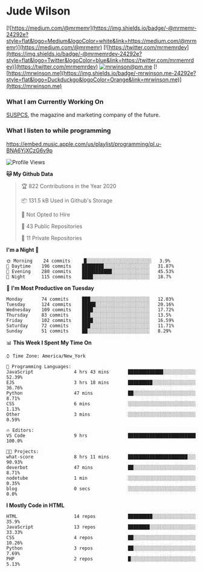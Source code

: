 # Jude Wilson
[![https://medium.com/@mrmemr](https://img.shields.io/badge/-@mrmemr-24292e?style=flat&logo=Medium&logoColor=white&link=https://medium.com/@mrmemr)](https://medium.com/@mrmemr)
[![https://twitter.com/mrmemrdev](https://img.shields.io/badge/-@mrmemrdev-24292e?style=flat&logo=Twitter&logoColor=blue&link=https://twitter.com/mrmemrdev)](https://twitter.com/mrmemrdev)
[![mrwinson@pm.me](https://img.shields.io/badge/-mrwinson@pm.me-24292e?style=flat&logo=ProtonMail&logoColor=Grey&link=mailto:mrwinson@pm.me)](mailto:mrwinson@pm.me)
[![https://mrwinson.me](https://img.shields.io/badge/-mrwinson.me-24292e?style=flat&logo=Duckduckgo&logoColor=Orange&link=mrwinson.me)](https://mrwinson.me) 

### What I am Currently Working On
[SUSPCS](https://suspcs.xyz), the magazine and marketing company of the future.

### What I listen to while programming
https://embed.music.apple.com/us/playlist/programming/pl.u-BNA6YjXCzG6v9p

<!--START_SECTION:waka-->
![Profile Views](http://img.shields.io/badge/Profile%20Views-0-blue)

**🐱 My Github Data** 

> 🏆 822 Contributions in the Year 2020
 > 
> 📦 131.5 kB Used in Github's Storage 
 > 
> 🚫 Not Opted to Hire
 > 
> 📜 43 Public Repositories
 > 
> 🔑 11 Private Repositories 

**I'm a Night 🦉** 

```text
🌞 Morning    24 commits     █░░░░░░░░░░░░░░░░░░░░░░░░   3.9% 
🌆 Daytime    196 commits    ████████░░░░░░░░░░░░░░░░░   31.87% 
🌃 Evening    280 commits    ███████████░░░░░░░░░░░░░░   45.53% 
🌙 Night      115 commits    ████░░░░░░░░░░░░░░░░░░░░░   18.7%

```
📅 **I'm Most Productive on Tuesday** 

```text
Monday       74 commits     ███░░░░░░░░░░░░░░░░░░░░░░   12.03% 
Tuesday      124 commits    █████░░░░░░░░░░░░░░░░░░░░   20.16% 
Wednesday    109 commits    ████░░░░░░░░░░░░░░░░░░░░░   17.72% 
Thursday     83 commits     ███░░░░░░░░░░░░░░░░░░░░░░   13.5% 
Friday       102 commits    ████░░░░░░░░░░░░░░░░░░░░░   16.59% 
Saturday     72 commits     ███░░░░░░░░░░░░░░░░░░░░░░   11.71% 
Sunday       51 commits     ██░░░░░░░░░░░░░░░░░░░░░░░   8.29%

```


📊 **This Week I Spent My Time On** 

```text
⌚︎ Time Zone: America/New_York

💬 Programming Languages: 
JavaScript               4 hrs 43 mins       █████████████░░░░░░░░░░░░   52.39% 
EJS                      3 hrs 18 mins       █████████░░░░░░░░░░░░░░░░   36.76% 
Python                   47 mins             ██░░░░░░░░░░░░░░░░░░░░░░░   8.71% 
CSS                      6 mins              ░░░░░░░░░░░░░░░░░░░░░░░░░   1.13% 
Other                    3 mins              ░░░░░░░░░░░░░░░░░░░░░░░░░   0.59%

🔥 Editors: 
VS Code                  9 hrs               █████████████████████████   100.0%

🐱‍💻 Projects: 
what-score               8 hrs 11 mins       ██████████████████████░░░   90.93% 
deverbot                 47 mins             ██░░░░░░░░░░░░░░░░░░░░░░░   8.71% 
nodetube                 1 min               ░░░░░░░░░░░░░░░░░░░░░░░░░   0.35% 
blog                     0 secs              ░░░░░░░░░░░░░░░░░░░░░░░░░   0.0%

```

**I Mostly Code in HTML** 

```text
HTML                     14 repos            █████████░░░░░░░░░░░░░░░░   35.9% 
JavaScript               13 repos            ████████░░░░░░░░░░░░░░░░░   33.33% 
CSS                      4 repos             ██░░░░░░░░░░░░░░░░░░░░░░░   10.26% 
Python                   3 repos             ██░░░░░░░░░░░░░░░░░░░░░░░   7.69% 
PHP                      2 repos             █░░░░░░░░░░░░░░░░░░░░░░░░   5.13%

```



<!--END_SECTION:waka-->
